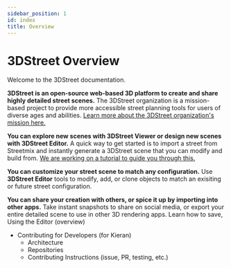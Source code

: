 ```yaml
---
sidebar_position: 1
id: index
title: Overview
---
```


# 3DStreet Overview

Welcome to the 3DStreet documentation.

**3DStreet is an open-source web-based 3D platform to create and share highly detailed street scenes.** The 3DStreet organization is a mission-based project to provide more accessible street planning tools for users of diverse ages and abilities. [Learn more about the 3DStreet organization's mission here.](./why-3dstreet)

**You can explore new scenes with 3DStreet Viewer or design new scenes with 3DStreet Editor.** A quick way to get started is to import a street from Streetmix and instantly generate a 3DStreet scene that you can modify and build from. [We are working on a tutorial to guide you through this.](./tutorial-streetmix-to-3dstreet/overview-streetmix-3dstreet)

**You can customize your street scene to match any configuration.** Use **3DStreet Editor** tools to modify, add, or clone objects to match an exisiting or future street configuration.

**You can share your creation with others, or spice it up by importing into other apps.** Take instant snapshots to share on social media, or export your entire detailed scene to use in other 3D rendering apps. Learn how to save,  
Using the Editor (overview)

- Contributing for Developers (for Kieran)
    - Architecture
    - Repositories
    - Contributing Instructions (issue, PR, testing, etc.)
